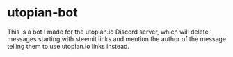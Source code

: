 # utopian-bot
This is a bot I made for the utopian.io Discord server, which will delete messages starting with steemit links and mention the author of the message telling them to use utopian.io links instead.
